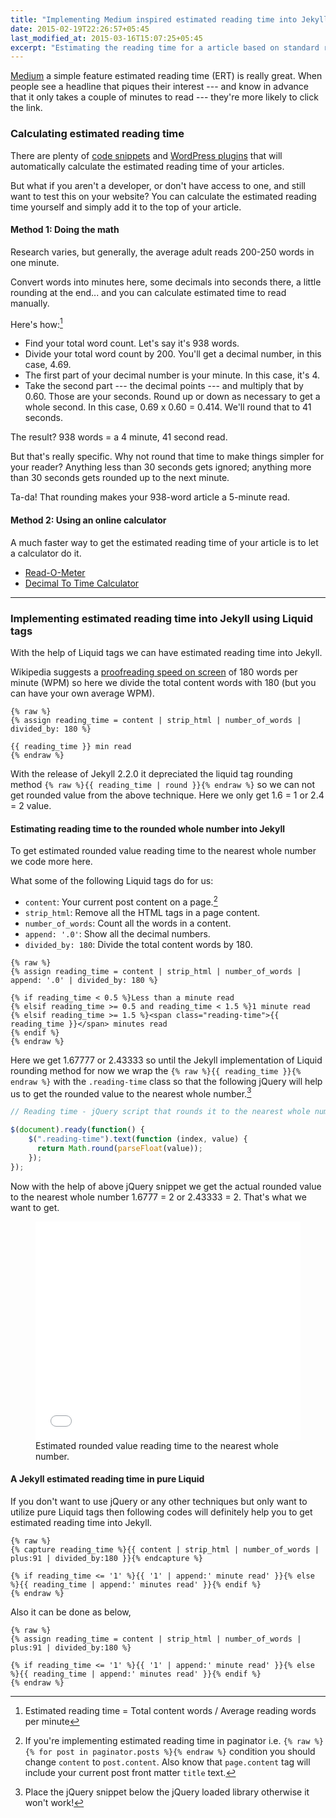 ```yaml
---
title: "Implementing Medium inspired estimated reading time into Jekyll"
date: 2015-02-19T22:26:57+05:45
last_modified_at: 2015-03-16T15:07:25+05:45
excerpt: "Estimating the reading time for a article based on standard reading speed."
---
```


[Medium](//medium.com/the-story/read-time-and-you-bc2048ab620c) a simple feature estimated reading time (ERT) is really great. When people see a headline that piques their interest --- and know in advance that it only takes a couple of minutes to read --- they're more likely to click the link.

### Calculating estimated reading time

There are plenty of [code snippets](https://github.com/search?q=reading+time) and [WordPress plugins](http://wordpress.org/search/reading+time) that will automatically calculate the estimated reading time of your articles.

But what if you aren't a developer, or don't have access to one, and still want to test this on your website? You can calculate the estimated reading time yourself and simply add it to the top of your article.

#### Method 1: Doing the math

Research varies, but generally, the average adult reads 200-250 words in one minute.

Convert words into minutes here, some decimals into seconds there, a little rounding at the end... and you can calculate estimated time to read manually.

Here's how:[^ertmath]

* Find your total word count. Let's say it's 938 words.
* Divide your total word count by 200. You'll get a decimal number, in this case, 4.69.
* The first part of your decimal number is your minute. In this case, it's 4.
* Take the second part --- the decimal points --- and multiply that by 0.60. Those are your seconds. Round up or down as necessary to get a whole second. In this case, 0.69 x 0.60 = 0.414. We'll round that to 41 seconds.

The result? 938 words = a 4 minute, 41 second read.

But that's really specific. Why not round that time to make things simpler for your reader? Anything less than 30 seconds gets ignored; anything more than 30 seconds gets rounded up to the next minute.

Ta-da! That rounding makes your 938-word article a 5-minute read.

#### Method 2: Using an online calculator

A much faster way to get the estimated reading time of your article is to let a calculator do it.

* [Read-O-Meter](http://niram.org/read/)
* [Decimal To Time Calculator](http://www.calculatorsoup.com/calculators/time/decimal-to-time-calculator.php)

---

### Implementing estimated reading time into Jekyll using Liquid tags

With the help of Liquid tags we can have estimated reading time into Jekyll.

Wikipedia suggests a [proofreading speed on screen](http://en.wikipedia.org/wiki/Words_per_minute#Reading_and_comprehension) of 180 words per minute (WPM) so here we divide the total content words with 180 (but you can have your own average WPM).

```liquid
{% raw %}
{% assign reading_time = content | strip_html | number_of_words | divided_by: 180 %}

{{ reading_time }} min read
{% endraw %}
```

With the release of Jekyll 2.2.0 it depreciated the liquid tag rounding method `{% raw %}{{ reading_time | round }}{% endraw %}` so we can not get rounded value from the above technique. Here we only get 1.6 = 1 or 2.4 = 2 value.

#### Estimating reading time to the rounded whole number into Jekyll

To get estimated rounded value reading time to the nearest whole number we code more here.

What some of the following Liquid tags do for us:

* `content`: Your current post content on a page.[^content]
* `strip_html`: Remove all the HTML tags in a page content.
* `number_of_words`: Count all the words in a content.
* `append: '.0'`: Show all the decimal numbers.
* `divided_by: 180`: Divide the total content words by 180.

```liquid
{% raw %}
{% assign reading_time = content | strip_html | number_of_words | append: '.0' | divided_by: 180 %}

{% if reading_time < 0.5 %}Less than a minute read
{% elsif reading_time >= 0.5 and reading_time < 1.5 %}1 minute read
{% elsif reading_time >= 1.5 %}<span class="reading-time">{{ reading_time }}</span> minutes read
{% endif %}
{% endraw %}
```

Here we get 1.67777 or 2.43333 so until the Jekyll implementation of Liquid rounding method for now we wrap the `{% raw %}{{ reading_time }}{% endraw %}` with the `.reading-time` class so that the following jQuery will help us to get the rounded value to the nearest whole number.[^jquery]

```js
// Reading time - jQuery script that rounds it to the nearest whole number

$(document).ready(function() {
    $(".reading-time").text(function (index, value) {
      return Math.round(parseFloat(value));
    });
});
```

Now with the help of above jQuery snippet we get the actual rounded value to the nearest whole number 1.6777 = 2 or 2.43333 = 2. That's what we want to get.

<figure>
  <iframe height='350' scrolling='no' src='//codepen.io/MilanAryal/embed/zxWyvd/' frameborder='no' allowtransparency='true' allowfullscreen='true' style='width: 100%;'>See the Pen <a href='http://codepen.io/MilanAryal/pen/zxWyvd/'>Estimated reading time to the rounded whole number using jQuery</a> by Milan Aryal (<a href='http://codepen.io/MilanAryal'>@MilanAryal</a>) on <a href='http://codepen.io'>CodePen</a>.
  </iframe>
    <figcaption>Estimated rounded value reading time to the nearest whole number.</figcaption>
</figure>

#### A Jekyll estimated reading time in pure Liquid

If you don't want to use jQuery or any other techniques but only want to utilize pure Liquid tags then following codes will definitely help you to get estimated reading time into Jekyll.

```liquid
{% raw %}
{% capture reading_time %}{{ content | strip_html | number_of_words | plus:91 | divided_by:180 }}{% endcapture %}

{% if reading_time <= '1' %}{{ '1' | append:' minute read' }}{% else %}{{ reading_time | append:' minutes read' }}{% endif %}
{% endraw %}
```

Also it can be done as below,

```liquid
{% raw %}
{% assign reading_time = content | strip_html | number_of_words | plus:91 | divided_by:180 %}

{% if reading_time <= '1' %}{{ '1' | append:' minute read' }}{% else %}{{ reading_time | append:' minutes read' }}{% endif %}
{% endraw %}
```

[^ertmath]: Estimated reading time = Total content words / Average reading words per minute
[^content]: If you're implementing estimated reading time in paginator i.e. `{% raw %}{% for post in paginator.posts %}{% endraw %}` condition you should change `content` to `post.content`. Also know that `page.content` tag will include your current post front matter `title` text.
[^jquery]: Place the jQuery snippet below the jQuery loaded library otherwise it won't work!
